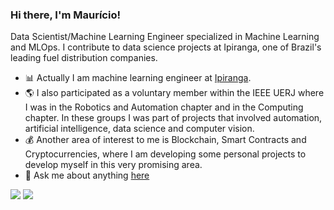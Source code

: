 ### Hi there, I'm Maurício!

Data Scientist/Machine Learning Engineer specialized in Machine Learning and MLOps. I contribute to data science projects at Ipiranga, one of Brazil's leading fuel distribution companies.

- 📊 Actually I am machine learning engineer at <a href = https://portal.ipiranga/wps/portal/ipiranga/inicio>Ipiranga</a>.
- 🌎 I also participated as a voluntary member within the IEEE UERJ where I was in the Robotics and Automation chapter and in the Computing chapter. In these groups I was part of projects that involved automation, artificial intelligence, data science and computer vision.
- 💰 Another area of interest to me is Blockchain, Smart Contracts and Cryptocurrencies, where I am developing some personal projects to develop myself in this very promising area.
- 💬 Ask me about anything [here](https://github.com/mauricioarauujo/mauricioarauujo/issues)

 
<div> 
  
  <a href = "mailto: mauricio.araujo97@gmail.com"><img src="https://img.shields.io/badge/-Gmail-%23333?style=for-the-badge&logo=gmail&logoColor=white" target="_blank"></a>
  <a href="https://www.linkedin.com/in/mauricio-arauujo/" target="_blank" ><img src="https://img.shields.io/badge/-LinkedIn-%230077B5?style=for-the-badge&logo=linkedin&logoColor=white" target="_blank" ></a>
 
</div>
